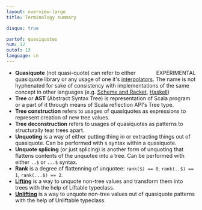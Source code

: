 ```yaml
---
layout: overview-large
title: Terminology summary 

disqus: true

partof: quasiquotes
num: 12
outof: 13
language: cn
---
```

<span class="label warning" style="float: right;">EXPERIMENTAL</span>

* **Quasiquote** (not quasi-quote) can refer to either quasiquote library or any usage of one it's [interpolators](/overviews/quasiquotes/intro.html#interpolators). The name is not hyphenated for sake of consistency with implementations of the same concept in other languages (e.g. [Scheme and Racket](http://docs.racket-lang.org/reference/quasiquote.html), [Haskell](http://www.haskell.org/haskellwiki/Quasiquotation))
* **Tree** or **AST** (Abstract Syntax Tree) is representation of Scala program or a part of it through means of Scala reflection API's Tree type.
* **Tree construction** refers to usages of quasiquotes as expressions to represent creation of new tree values.
* **Tree deconstruction** refers to usages of quasiquotes as patterns to structurally tear trees apart.
* **Unquoting** is a way of either putting thing in or extracting things out of quasiquote. Can be performed with `$` syntax within a quasiquote.
* **Unquote splicing** (or just splicing) is another form of unquoting that flattens contents of the unquotee into a tree. Can be performed with either `..$` or `...$` syntax.
* **Rank** is a degree of flattenning of unquotee: `rank($) == 0`, `rank(..$) == 1`, `rank(...$) == 2`.
* [**Lifting**](/overviews/quasiquotes/lifting.html) is a way to unquote non-tree values and transform them into trees with the help of Liftable typeclass.
* [**Unlifting**](/overviews/quasiquotes/unlifting.html) is a way to unquote non-tree values out of quasiquote patterns with the help of Unliftable typeclass.

